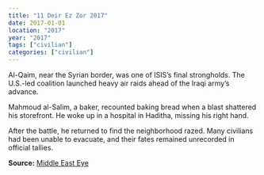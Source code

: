 ```yaml
---
title: "11 Deir Ez Zor 2017"
date: 2017-01-01
location: "2017"
year: "2017"
tags: ["civilian"]
categories: ["civilian"]
---
```



Al-Qaim, near the Syrian border, was one of ISIS’s final strongholds. The U.S.-led coalition launched heavy air raids ahead of the Iraqi army’s advance.

Mahmoud al-Salim, a baker, recounted baking bread when a blast shattered his storefront. He woke up in a hospital in Haditha, missing his right hand.

After the battle, he returned to find the neighborhood razed. Many civilians had been unable to evacuate, and their fates remained unrecorded in official tallies.

**Source:** [Middle East Eye](https://www.middleeasteye.net/news/iraq-al-qaim-battle-isis-us-airstrikes)
